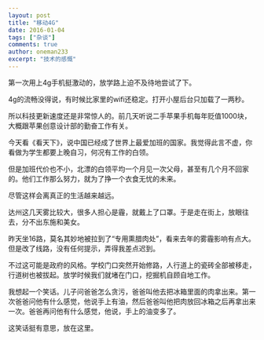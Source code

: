```yaml
---
layout: post
title: "移动4G"
date: 2016-01-04
tags: ["杂谈"]
comments: true
author: oneman233
excerpt: "技术的感慨"
---
```


第一次用上4g手机挺激动的，放学路上迫不及待地尝试了下。

4g的流畅没得说，有时候比家里的wifi还稳定。打开小屋后台只加载了一两秒。

所以科技更新速度还是非常惊人的。前几天听说二手苹果手机每年贬值1000块，大概跟苹果创意设计部的勤奋工作有关。

今天看《看天下》，说中国已经成了世界上最爱加班的国家。我觉得此言不虚，你看做为学生都要上晚自习，何况有工作的白领。

但是加班代价也不小，北漂的白领平均一个月见一次父母，甚至有几个月不回家的。他们工作那么努力，就为了挣一个衣食无忧的未来。

尽管这样会离真正的生活越来越远。

达州这几天雾比较大，很多人担心是霾，就戴上了口罩。于是走在街上，放眼往去，分不出东施和美女。

昨天坐16路，莫名其妙地被拉到了“专用熏腊肉处”，看来去年的雾霾影响有点大。但是改了线路，没有任何提示，弄得我差点迟到。

不过这可能是政府的风格。学校门口突然开始修路，人行道上的瓷砖全部被移走，行道树也被拔起。放学时候我们就堵在门口，挖掘机自顾自地工作。

我想起一个笑话。儿子问爸爸怎么贪污，爸爸叫他去把冰箱里面的肉拿出来。第一次爸爸问他有什么感觉，他说手上有油，然后爸爸叫他把肉放回冰箱之后再拿出来一次。爸爸再问他有什么感觉，他说，手上的油变多了。

这笑话挺有意思，放在这里。
